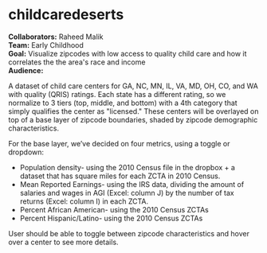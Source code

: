# childcaredeserts
**Collaborators:** Raheed Malik  
**Team:** Early Childhood  
**Goal:** Visualize zipcodes with low access to quality child care and how it correlates the the area's race and income   
**Audience:**  

A dataset of child care centers for GA, NC, MN, IL, VA, MD, OH, CO, and WA with quality (QRIS) ratings. Each state has a different rating, so we normalize to 3 tiers (top, middle, and bottom) with a 4th category that simply qualifies the center as "licensed." These centers will be overlayed on top of a base layer of zipcode boundaries, shaded by zipcode demographic characteristics.

For the base layer, we’ve decided on four metrics, using a toggle or dropdown:
 - Population density- using the 2010 Census file in the dropbox + a dataset that has square miles for each ZCTA in 2010 Census.
 - Mean Reported Earnings- using the IRS data, dividing the amount of salaries and wages in AGI (Excel: column J) by the number of tax returns (Excel: column I) in each ZCTA.
 - Percent African American- using the 2010 Census ZCTAs
 - Percent Hispanic/Latino- using the 2010 Census ZCTAs

 User should be able to toggle between zipcode characteristics and hover over a center to see more details.

 
